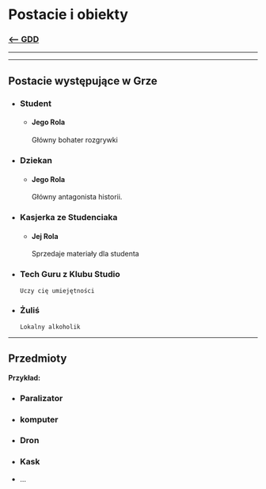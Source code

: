 # Postacie i obiekty
### [<-- GDD](/GDD/GDD.md)

---
---

## Postacie występujące w Grze

- ### Student
	- #### Jego Rola
	  Główny bohater rozgrywki
- ### Dziekan
	- #### Jego Rola
	  Główny antagonista historii.
- ### Kasjerka ze Studenciaka
	- #### Jej Rola
   	  Sprzedaje materiały dla studenta
- ### Tech Guru z Klubu Studio
  	  Uczy cię umiejętności
- ### Żuliś
	  Lokalny alkoholik

---

## Przedmioty 

**Przykład:**
- ### Paralizator
- ### komputer
- ### Dron
- ### Kask
- ...

